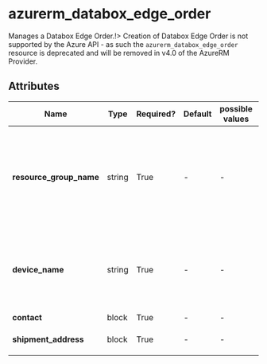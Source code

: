 # azurerm_databox_edge_order

Manages a Databox Edge Order.!> Creation of Databox Edge Order is not supported by the Azure API - as such the `azurerm_databox_edge_order` resource is deprecated and will be removed in v4.0 of the AzureRM Provider.

## Attributes

| Name | Type | Required? | Default  | possible values | Description |
| ---- | ---- | --------- | -------- | ----------- | ----------- |
| **resource_group_name** | string | True | -  |  -  | The name of the Resource Group where the Databox Edge Order should exist. Changing this forces a new Databox Edge Order to be created. | 
| **device_name** | string | True | -  |  -  | The name of the Databox Edge Device this order is for. Changing this forces a new Databox Edge Order to be created. | 
| **contact** | block | True | -  |  -  | A `contact` block. | 
| **shipment_address** | block | True | -  |  -  | A `shipment_address` block. | 

